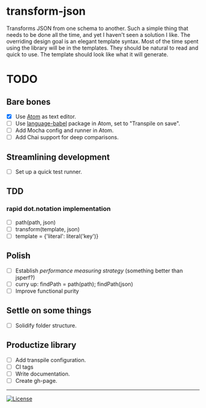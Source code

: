 # transform-json

Transforms JSON from one schema to another. Such a simple thing that needs to be done all the time, and yet I haven't seen a solution I like. The overriding design goal is an elegant template syntax. Most of the time spent using the library will be in the templates. They should be natural to read and quick to use. The template should look like what it will generate. 

# TODO

## Bare bones

- [x] Use [Atom](https://atom.io/) as text editor.
- [ ] Use [language-babel](https://atom.io/packages/language-babel) package in Atom, set to "Transpile on save".
- [ ] Add Mocha config and runner in Atom.
- [ ] Add Chai support for deep comparisons.

## Streamlining development

- [ ] Set up a quick test runner.

## TDD

### rapid dot.notation implementation

- [ ] path(path, json)
- [ ] transform(template, json)
- [ ] template = {'literal': literal('key')}

## Polish

- [ ] Establish *performance measuring strategy* (something better than jsperf?)
- [ ] curry up: findPath = path(path); findPath(json)
- [ ] Improve functional purity

## Settle on some things

- [ ] Solidify folder structure.

## Productize library

- [ ] Add transpile configuration.
- [ ] CI tags
- [ ] Write documentation.
- [ ] Create gh-page.

----
[![License](http://img.shields.io/:license-mit-blue.svg)](http://doge.mit-license.org)
